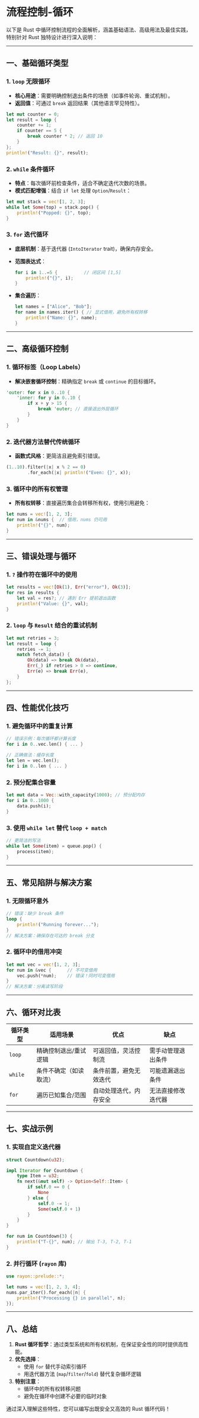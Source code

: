 # 流程控制-循环

以下是 Rust 中循环控制流程的全面解析，涵盖基础语法、高级用法及最佳实践，特别针对 Rust 独特设计进行深入说明：

---

## 一、**基础循环类型**

### 1. **`loop` 无限循环**

- **核心用途**：需要明确控制退出条件的场景（如事件轮询、重试机制）。
- **返回值**：可通过 `break` 返回结果（其他语言罕见特性）。

```rust
let mut counter = 0;
let result = loop {
    counter += 1;
    if counter == 5 {
        break counter * 2; // 返回 10
    }
};
println!("Result: {}", result);
```

### 2. **`while` 条件循环**

- **特点**：每次循环前检查条件，适合不确定迭代次数的场景。
- **模式匹配增强**：结合 `if let` 处理 `Option`/`Result`：

```rust
let mut stack = vec![1, 2, 3];
while let Some(top) = stack.pop() {
    println!("Popped: {}", top);
}
```

### 3. **`for` 迭代循环**

- **底层机制**：基于迭代器 (`IntoIterator` trait)，确保内存安全。
- **范围表达式**：

  ```rust
  for i in 1..=5 {          // 闭区间 [1,5]
      println!("{}", i); 
  }
  ```

- **集合遍历**：

  ```rust
  let names = ["Alice", "Bob"];
  for name in names.iter() { // 显式借用，避免所有权转移
      println!("Name: {}", name);
  }
  ```

---

## 二、**高级循环控制**

### 1. **循环标签（Loop Labels）**

- **解决嵌套循环控制**：精确指定 `break` 或 `continue` 的目标循环。

```rust
'outer: for x in 0..10 {
    'inner: for y in 0..10 {
        if x + y > 15 {
            break 'outer; // 直接退出外层循环
        }
    }
}
```

### 2. **迭代器方法替代传统循环**

- **函数式风格**：更简洁且避免索引错误。

```rust
(1..10).filter(|x| x % 2 == 0)
        .for_each(|x| println!("Even: {}", x));
```

### 3. **循环中的所有权管理**

- **所有权转移**：直接遍历集合会转移所有权，使用引用避免：

```rust
let nums = vec![1, 2, 3];
for num in &nums {  // 借用，nums 仍可用
    println!("{}", num);
}
```

---

## 三、**错误处理与循环**

### 1. **`?` 操作符在循环中的使用**

```rust
let results = vec![Ok(1), Err("error"), Ok(3)];
for res in results {
    let val = res?; // 遇到 Err 提前退出函数
    println!("Value: {}", val);
}
```

### 2. **`loop` 与 `Result` 结合的重试机制**

```rust
let mut retries = 3;
let result = loop {
    retries -= 1;
    match fetch_data() {
        Ok(data) => break Ok(data),
        Err(_) if retries > 0 => continue,
        Err(e) => break Err(e),
    }
};
```

---

## 四、**性能优化技巧**

### 1. **避免循环中的重复计算**

```rust
// 错误示例：每次循环都计算长度
for i in 0..vec.len() { ... }

// 正确做法：缓存长度
let len = vec.len();
for i in 0..len { ... }
```

### 2. **预分配集合容量**

```rust
let mut data = Vec::with_capacity(1000); // 预分配内存
for i in 0..1000 {
    data.push(i);
}
```

### 3. **使用 `while let` 替代 `loop + match`**

```rust
// 更简洁的写法
while let Some(item) = queue.pop() {
    process(item);
}
```

---

## 五、**常见陷阱与解决方案**

### 1. **无限循环意外**

```rust
// 错误：缺少 break 条件
loop {
    println!("Running forever...");
}
// 解决方案：确保存在可达的 break 分支
```

### 2. **循环中的借用冲突**

```rust
let mut vec = vec![1, 2, 3];
for num in &vec {      // 不可变借用
    vec.push(*num);    // 错误！同时可变借用
}
// 解决方案：分离读写阶段
```

---

## 六、**循环对比表**

| 循环类型 | 适用场景                   | 优点                      | 缺点                |
|----------|---------------------------|---------------------------|---------------------|
| `loop`   | 精确控制退出/重试逻辑      | 可返回值，灵活控制流      | 需手动管理退出条件  |
| `while`  | 条件不确定（如读取流）     | 条件前置，避免无效迭代    | 可能遗漏退出条件    |
| `for`    | 遍历已知集合/范围          | 自动处理迭代，内存安全    | 无法直接修改迭代器  |

---

## 七、**实战示例**

### 1. **实现自定义迭代器**

```rust
struct Countdown(u32);

impl Iterator for Countdown {
    type Item = u32;
    fn next(&mut self) -> Option<Self::Item> {
        if self.0 == 0 {
            None
        } else {
            self.0 -= 1;
            Some(self.0 + 1)
        }
    }
}

for num in Countdown(3) {
    println!("T-{}", num); // 输出 T-3, T-2, T-1
}
```

### 2. **并行循环 (`rayon` 库)**

```rust
use rayon::prelude::*;

let nums = vec![1, 2, 3, 4];
nums.par_iter().for_each(|n| {
    println!("Processing {} in parallel", n);
});
```

---

## 八、**总结**

1. **Rust 循环哲学**：通过类型系统和所有权机制，在保证安全性的同时提供高性能。
2. **优先选择**：
   - 使用 `for` 替代手动索引循环
   - 用迭代器方法 (`map`/`filter`/`fold`) 替代复杂循环逻辑
3. **特别注意**：
   - 循环中的所有权转移问题
   - 避免在循环中创建不必要的临时对象

通过深入理解这些特性，您可以编写出既安全又高效的 Rust 循环代码！
